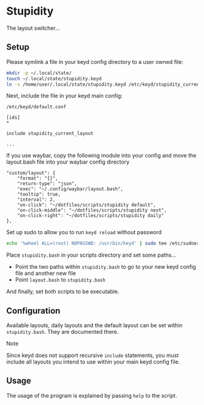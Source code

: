 # Stupidity

The layout switcher...

## Setup

Please symlink a file in your keyd config directory to a user owned file:

```bash
mkdir -p ~/.local/state/
touch ~/.local/state/stupidity.keyd
ln -s /home/user/.local/state/stupidity.keyd /etc/keyd/stupidity_current_layout
```

Next, include the file in your keyd main config:

`/etc/keyd/default.conf`

```keyd
[ids]
*

include stupidity_current_layout

...
```

If you use waybar, copy the following module into your config and move the layout.bash file into your waybar config directory

```jsonc
"custom/layout": {
    "format": "{}",
    "return-type": "json",
    "exec": "~/.config/waybar/layout.bash",
    "tooltip": true,
    "interval": 2,
    "on-click": "~/dotfiles/scripts/stupidity default",
    "on-click-middle": "~/dotfiles/scripts/stupidity next",
    "on-click-right": "~/dotfiles/scripts/stupidity daily"
},
```

Set up sudo to allow you to run `keyd reload` without password

```bash
echo '%wheel ALL=(root) NOPASSWD: /usr/bin/keyd' | sudo tee /etc/sudoers.d/stupidity_keyd > /dev/null
```

Place `stupidity.bash` in your scripts directory and set some paths...

- Point the two paths within `stupidity.bash` to go to your new keyd config file and another new file
- Point `layout.bash` to `stupidity.bash`

And finally, set both scripts to be executable.

## Configuration

Available layouts, daily layouts and the default layout can be set within `stupidity.bash`. They are documented there.

> [!NOTE]
> Since keyd does not support recursive `include` statements, you must include all layouts you intend to use within your main keyd config file.

## Usage

The usage of the program is explained by passing `help` to the script.